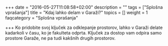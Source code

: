 +++
date = "2016-05-27T11:08:58+02:00"
description = ""
tags = ["Splošna vprašanja"]
title = "Kdaj lahko delam v Garaži?"
topics = []
weight = 1
faqcategory = "Splošna vprašanja"

+++
Ko pridobite svoj ključek za odklepanje prostorov, lahko v Garaži delate kadarkoli v času, ko je 
fakulteta odprta. Ključek za dostop vam odpira samo prostore Garaže, ne pa tudi kakšnih drugih prostorov.
